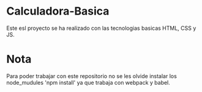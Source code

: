 # Calculadora-Basica
Este esl proyecto se ha realizado con las tecnologias basicas 
HTML, CSS y JS.
# Nota
Para poder trabajar con este repositorio no se les olvide instalar los node_mudules
'npm install' ya que trabaja con webpack y babel.